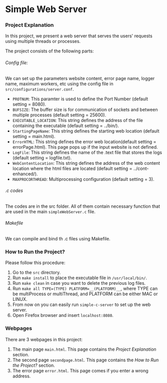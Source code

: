 # Simple Web Server
### Project Explanation

In this project, we present a web server that serves the users' requests using multiple threads or processes. 

The project consists of the following parts:

######  Config file: 
We can set up the parameters website content, error page name, logger name, maximum workers, etc using the config file in `src/configurations/server.conf`.
- `PROTNUM`: This paramter is used to define the Port Number (default setting = 8080).
- `BUFSIZE`: The buffer size is for communication of sockets and between multiple processes (default setting = 25600).
- `EXECUTABLE_LOCATION`: This string defines the address of the file containing the executable (default setting = ../bin/).
- `StartingPageName`: This string defines the starting web location (default setting = main.html).
- `ErrorHTML`: This string defines the error web location(default setting = errorPage.html). This page pops up if the input website is not defined.
- `LogFile`: This string defines the name of the .text file that stores the logs (default setting = logfile.txt).
- `WebContentLocation`: This string defines the address of the web content location where the html files are located (default setting = ../cont-enhanced/).
- `MAXPROCORTHREAD`: Multiprocessing configuration (default setting = 3).
###### .c codes
The codes are in the src folder. All of them contain necessary function that are used in the main `simpleWebServer.c` file.
###### Makefile
We can compile and bind th .c files using Makefile.

### How to Run the Project?
Please follow this procedure:
1. Go to the `src` directory.
2. Run `make install` to place the executable file in `/usr/local/bin/`.
3. Run `make clean` in case you want to delete the previous log files.
3. Run `make all TYPE=(TYPE) PLATFORM=__(PLATFORM)__`, where TYPE can be multiProcess or multiThread, and PLATFORM can be either MAC or LINUX.
4. From now on you can easily run `simple-c-server` to set up the web server.
5. Open Firefox browser and insert `localhost:8080`.

### Webpages

There are 3 webpages in this project:
1. The main page `main.html`. This page contains the _Project Explanation_ section.
2. The second page `secondpage.html`. This page contains the _How to Run the Project?_ section.
3. The error page `error.html`. This page comes if you enter a wrong address.
